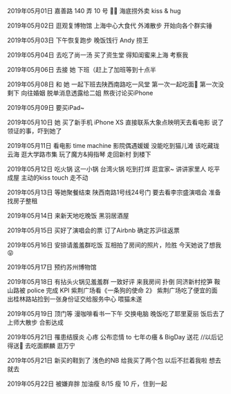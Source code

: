 2019年05月01日
嘉善路 140 弄 10 号
🍅🍳
海底捞外卖
kiss & hug

2019年05月02日
逛观复博物馆
上海中心大食代
外滩散步
开始向各个群实锤

2019年05月03日
下午恢复跑步
晚饭饯行 Andy 捞王

2019年05月04日
去吃了尚一汤
买了资生堂
得知闺蜜来上海 考察我

2019年05月06日
去接 她 下班（赶上了加班等到十点半

2019年05月08日
和 她 一起下班去陕西南路吃一风堂
第一次一起吃面🍜 第一次没剩下
向往婚姻
脱单消息透露给二姐
熬夜讨论买iPhone

2019年05月09日
要买iPad~

2019年05月10日
她 买了新手机 iPhone XS
直接联系大象点映明天去看电影
说了领证的事，吓到她了

2019年05月11日
看电影 time machine
影院偶遇媛媛
没能吃到猫儿滩
该吃藏珑云海
逛大学路市集 玩了魔方&拇指琴
走回新村 到楼下

2019年05月12日
吃火锅 这一小锅 台湾火锅 吃到打烊
逛宜家~
讲讲家里人
吃平成屋
主动的kiss
touch 走不动

2019年05月13日
等她聚餐结束 陕西南路1号线24号门
要去看李宗盛演唱会
准备找房子整租

2019年05月14日
来新天地吃晚饭 黑羽居酒屋

2019年05月15日
买好了演唱会的票
订了Airbnb
确定苏沪往返票

2019年05月16日
安排请羞羞群吃饭
互相拍了房间的照片，险胜
今天她说了想我😝

2019年05月17日
预约苏州博物馆


2019年05月18日
有拈头火锅见羞羞群 一致好评
来我房间 扑倒
同济新村挖笋
鞍山路被 police 完成 KPI
紫荆广场看《一条狗的使命 2》
紫荆广场吃了便宜的面
出桂林路站捡到一张身份证交给服务中心
喂猫未遂

2019年05月19日
顶门等
漫咖啡看书一下午
交换电脑
晚饭吃了耶里夏丽
饭后去了上师大散步
合影达成

2019年05月21日
罹患结膜炎 心疼
公布恋情 to 七年の癢 & BigDay
送花 //以后记得送🌻
去吃面麒麟
逛万宁


2019年05月21日
新买的鞋到了 浅色的NB
给我买了两个包
以后不拦着我啦 想去就去

2019年05月22日
被嫌弃胖 加油瘦
8/15 瘦 10 斤，住到一起
